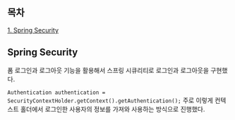 ## 목차
[1. Spring Security](#spring-security)

## Spring Security
폼 로그인과 로그아웃 기능을 활용해서 스프링 시큐리티로 로그인과 로그아웃을 구현했다.

`Authentication authentication = SecurityContextHolder.getContext().getAuthentication();` 주로 이렇게 컨텍스트 홀더에서 로그인한 사용자의 정보를 가져와 사용하는 방식으로 진행했다.